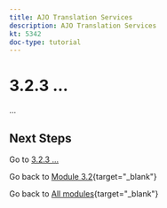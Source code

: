 ```yaml
---
title: AJO Translation Services
description: AJO Translation Services
kt: 5342
doc-type: tutorial
---
```

# 3.2.3 ...

...

## Next Steps

Go to [3.2.3 ...](./ex2.md)

Go back to [Module 3.2](./ajotranslationsvcs.md){target="_blank"}

Go back to [All modules](./../../../overview.md){target="_blank"}
